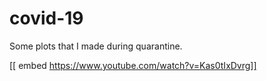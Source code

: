 # covid-19
Some plots that I made during quarantine.

[[ embed https://www.youtube.com/watch?v=Kas0tIxDvrg]]

